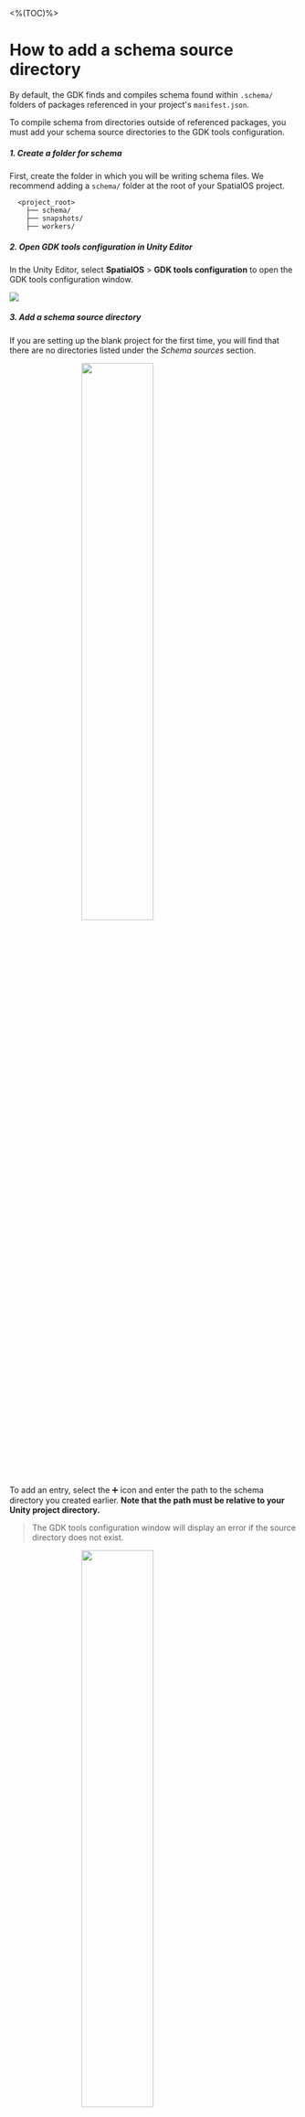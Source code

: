 <%(TOC)%>

# How to add a schema source directory

By default, the GDK finds and compiles schema found within `.schema/` folders of packages referenced in your project's `manifest.json`.

To compile schema from directories outside of referenced packages, you must add your schema source directories to the GDK tools configuration.

##### 1. Create a folder for schema

First, create the folder in which you will be writing schema files. We recommend adding a `schema/` folder at the root of your SpatialOS project.

```text
  <project_root>
    ├── schema/
    ├── snapshots/
    ├── workers/
```

##### 2. Open GDK tools configuration in Unity Editor

In the Unity Editor, select **SpatialOS** > **GDK tools configuration** to open the GDK tools configuration window.

<img src="{{assetRoot}}assets/blank/schema/select-tools-config.png" style="margin: 0 auto; width: auto; display: block;" />

##### 3. Add a schema source directory

If you are setting up the blank project for the first time, you will find that there are no directories listed under the _Schema sources_ section.

<img src="{{assetRoot}}assets/blank/schema/add-schema-source-before.png" style="margin: 0 auto; width: 50%; display: block;" />

To add an entry, select the ➕ icon and enter the path to the schema directory you created earlier. **Note that the path must be relative to your Unity project directory.**

> The GDK tools configuration window will display an error if the source directory does not exist.

<img src="{{assetRoot}}assets/blank/schema/add-schema-source-after.png" style="margin: 0 auto; width: 50%; display: block;" />

After adding this entry and ensuring that no errors are displayed, select **Save** and close the window.
